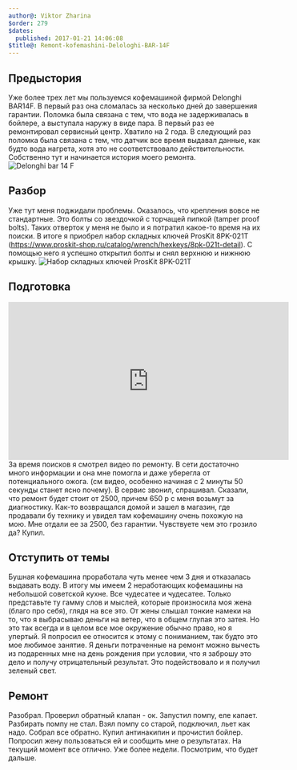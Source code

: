 ```yaml
---
author@: Viktor Zharina
$order: 279
$dates:
  published: 2017-01-21 14:06:08
$title@: Remont-kofemashini-Delologhi-BAR-14F
---
```

## Предыстория
Уже более трех лет мы пользуемся кофемашиной фирмой Delonghi BAR14F. В первый раз она сломалась за несколько дней до завершения гарантии. Поломка была связана с тем, что вода не задерживалась в бойлере, а выступала наружу в виде пара. В первый раз ее ремонтировал сервисный центр. Хватило на 2 года. 
В следующий раз поломка была связана с тем, что датчик все время выдавал данные, как будто вода нагрета, хотя это не соответствовало действительности. Собственно тут и начинается история моего ремонта.
![Delonghi bar 14 F](/static/images/14barf.jpg)

## Разбор
Уже тут меня поджидали проблемы. Оказалось, что крепления вовсе не стандартные. Это болты со звездочкой с торчащей пипкой (tamper proof bolts). Таких отверток у меня не было и я потратил какое-то время на их поиски. В итоге я приобрел набор складных ключей ProsKit 8PK-021T (https://www.proskit-shop.ru/catalog/wrench/hexkeys/8pk-021t-detail). С помощью него я успешно открытил болты и снял верхнюю и нижнюю крышку. 
![Набор складных ключей ProsKit 8PK-021T](/static/images/8pk-021t-1.jpg)

## Подготовка
<iframe width="560" height="315" src="https://www.youtube.com/embed/95AUm02Hlkk" frameborder="0" allowfullscreen></iframe>
За время поисков я смотрел видео по ремонту. В сети достаточно много информации и она мне помогла и даже уберегла от потенциального ожога. 
(см видео, особенно начиная с 2 минуты 50 секунды станет ясно почему).
В сервис звонил, спрашивал. Сказали, что ремонт будет стоит от 2500, причем 650 р с меня возьмут за диагностику. 
Как-то возвращался домой и зашел в магазин, где продавали бу технику и увидел там кофемашину очень похожую на мою. Мне отдали ее за 2500, без гарантии. Чувствуете чем это грозило да? Купил.

## Отступить от темы
Бушная кофемашина проработала чуть менее чем 3 дня и отказалась выдавать воду. В итогу мы имеем 2 неработающих кофемашины на небольшой советской кухне. Все чудесатее и чудесатее. Только представьте ту гамму слов и мыслей, которые произносила моя жена (благо про себя), глядя на все это.
От жены слышал тонкие намеки на то, что я выбрасываю деньги на ветер, что в общем глупая это затея. Но это так всегда и в целом все мое окружение обычно право, но я упертый.
Я попросил ее относится к этому с пониманием, так будто это мое любимое занятие. Я деньги потраченные на ремонт можно вычесть из подаренных мне на день рождения при условии, что я заброшу это дело и получу отрицательный результат. Это подействовало и я получил зеленый свет.

## Ремонт
Разобрал. Проверил обратный клапан - ок. Запустил помпу, еле капает. Разбирать помпу не стал. Взял помпу со старой, подключил, льет как надо. Собрал все обратно. Купил антинакипин и прочистил бойлер. Попросил жену пользоваться ей и сообщить мне о результатах. На текущий момент все отлично. Уже более недели. Посмотрим, что будет дальше.
